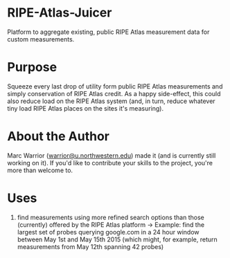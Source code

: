 # RIPE-Atlas-Juicer
Platform to aggregate existing, public RIPE Atlas measurement data for custom measurements. 

# Purpose
Squeeze every last drop of utility form public RIPE Atlas measurements and simply conservation of RIPE Atlas credit. As a happy side-effect, this could also reduce load on the RIPE Atlas system (and, in turn, reduce whatever tiny load RIPE Atlas places on the sites it's measuring).

# About the Author
Marc Warrior (warrior@u.northwestern.edu) made it (and is currently still working on it). If you'd like to contribute your skills to the project, you're more than welcome to.

# Uses
1) find measurements using more refined search options than those (currently) offered by the RIPE Atlas platform
    -> Example: find the largest set of probes querying google.com in a 24 hour window between May 1st and May 15th 2015
                (which might, for example, return measurements from May 12th spanning 42 probes)
                
